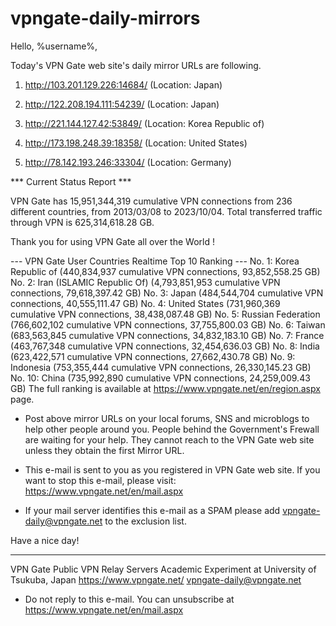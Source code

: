 # vpngate-daily-mirrors

Hello, %username%,

Today's VPN Gate web site's daily mirror URLs are following.

1. http://103.201.129.226:14684/
   (Location: Japan)

2. http://122.208.194.111:54239/
   (Location: Japan)

3. http://221.144.127.42:53849/
   (Location: Korea Republic of)

4. http://173.198.248.39:18358/
   (Location: United States)

5. http://78.142.193.246:33304/
   (Location: Germany)


*** Current Status Report ***

VPN Gate has 15,951,344,319 cumulative VPN connections from 236 different countries, from 2013/03/08 to 2023/10/04.
Total transferred traffic through VPN is 625,314,618.28 GB.

Thank you for using VPN Gate all over the World !


--- VPN Gate User Countries Realtime Top 10 Ranking ---
No. 1: Korea Republic of (440,834,937 cumulative VPN connections, 93,852,558.25 GB)
No. 2: Iran (ISLAMIC Republic Of) (4,793,851,953 cumulative VPN connections, 79,618,397.42 GB)
No. 3: Japan (484,544,704 cumulative VPN connections, 40,555,111.47 GB)
No. 4: United States (731,960,369 cumulative VPN connections, 38,438,087.48 GB)
No. 5: Russian Federation (766,602,102 cumulative VPN connections, 37,755,800.03 GB)
No. 6: Taiwan (683,563,845 cumulative VPN connections, 34,832,183.10 GB)
No. 7: France (463,767,348 cumulative VPN connections, 32,454,636.03 GB)
No. 8: India (623,422,571 cumulative VPN connections, 27,662,430.78 GB)
No. 9: Indonesia (753,355,444 cumulative VPN connections, 26,330,145.23 GB)
No. 10: China (735,992,890 cumulative VPN connections, 24,259,009.43 GB)
The full ranking is available at https://www.vpngate.net/en/region.aspx page.


* Post above mirror URLs on your local forums, SNS and microblogs
  to help other people around you.
  People behind the Government's Frewall are waiting for your help.
  They cannot reach to the VPN Gate web site
  unless they obtain the first Mirror URL.

* This e-mail is sent to you as you registered in VPN Gate web site.
  If you want to stop this e-mail, please visit:
  https://www.vpngate.net/en/mail.aspx

* If your mail server identifies this e-mail as a SPAM
  please add vpngate-daily@vpngate.net to the exclusion list.

Have a nice day!

------------------------------------------------------
VPN Gate Public VPN Relay Servers
Academic Experiment at University of Tsukuba, Japan
https://www.vpngate.net/
vpngate-daily@vpngate.net
* Do not reply to this e-mail.
  You can unsubscribe at https://www.vpngate.net/en/mail.aspx



